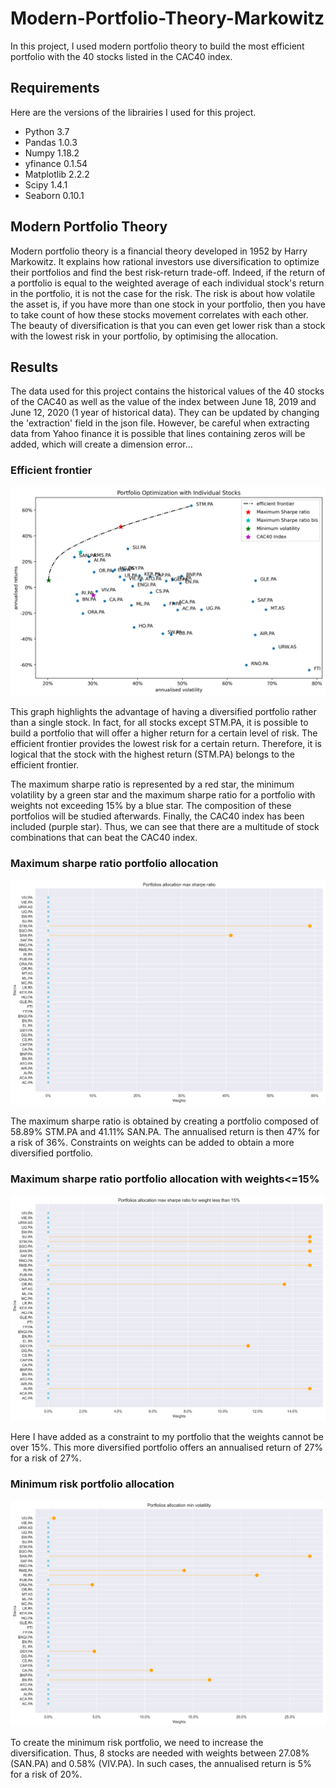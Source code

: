 # Modern-Portfolio-Theory-Markowitz
In this project, I used modern portfolio theory to build the most efficient portfolio with the 40 stocks listed in the CAC40 index.

## Requirements
Here are the versions of the librairies I used for this project.

* Python 3.7
* Pandas 1.0.3
* Numpy 1.18.2
* yfinance 0.1.54
* Matplotlib 2.2.2
* Scipy 1.4.1
* Seaborn 0.10.1

## Modern Portfolio Theory

Modern portfolio theory is a financial theory developed in 1952 by Harry Markowitz. It explains how rational investors use diversification to optimize their portfolios and find the best risk-return trade-off. Indeed, if the return of a portfolio is equal to the weighted average of each individual stock's return in the portfolio, it is not the case for the risk. The risk is about how volatile the asset is, if you have more than one stock in your portfolio, then you have to take count of how these stocks movement correlates with each other. The beauty of diversification is that you can even get lower risk than a stock with the lowest risk in your portfolio, by optimising the allocation.

## Results

The data used for this project contains the historical values of the 40 stocks of the CAC40 as well as the value of the index between June 18, 2019 and June 12, 2020 (1 year of historical data). They can be updated by changing the 'extraction' field in the json file. However, be careful when extracting data from Yahoo finance it is possible that lines containing zeros will be added, which will create a dimension error...

### Efficient frontier

![alt text](https://github.com/thomascancel/Modern-Portfolio-Theory-Markowitz/blob/master/results/Portfolio_Optimization_of_the_CAC40_stocks.png?raw=true)

This graph highlights the advantage of having a diversified portfolio rather than a single stock. In fact, for all stocks except STM.PA, it is possible to build a portfolio that will offer a higher return for a certain level of risk. The efficient frontier provides the lowest risk for a certain return. Therefore, it is logical that the stock with the highest return (STM.PA) belongs to the efficient frontier. 

The maximum sharpe ratio is represented by a red star, the minimum volatility by a green star and the maximum sharpe ratio for a portfolio with weights not exceeding 15% by a blue star. The composition of these portfolios will be studied afterwards. Finally, the CAC40 index has been included (purple star). Thus, we can see that there are a multitude of stock combinations that can beat the CAC40 index.

### Maximum sharpe ratio portfolio allocation

![alt text](https://github.com/thomascancel/Modern-Portfolio-Theory-Markowitz/blob/master/results/max_sharpe_allocation.png?raw=true)

The maximum sharpe ratio is obtained by creating a portfolio composed of 58.89% STM.PA and 41.11% SAN.PA. The annualised return is then 47% for a risk of 36%. Constraints on weights can be added to obtain a more diversified portfolio.

### Maximum sharpe ratio portfolio allocation with weights<=15% 

![alt text](https://github.com/thomascancel/Modern-Portfolio-Theory-Markowitz/blob/master/results/max_sharpe_allocation_bis.png?raw=true)

Here I have added as a constraint to my portfolio that the weights cannot be over 15%. This more diversified portfolio offers an annualised return of 27% for a risk of 27%.

### Minimum risk portfolio allocation

![alt text](https://github.com/thomascancel/Modern-Portfolio-Theory-Markowitz/blob/master/results/min_vol_allocation.png?raw=true)

To create the minimum risk portfolio, we need to increase the diversification. Thus, 8 stocks are needed with weights between 27.08% (SAN.PA) and 0.58% (VIV.PA). In such cases, the annualised return is 5% for a risk of 20%.
